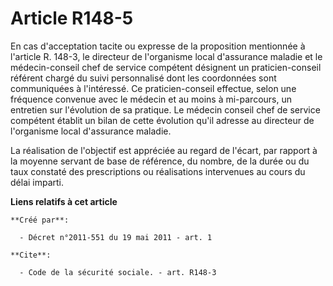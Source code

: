 # Article R148-5

En cas d'acceptation tacite ou expresse de la proposition mentionnée à l'article R. 148-3, le directeur de l'organisme local
d'assurance maladie et le médecin-conseil chef de service compétent désignent un praticien-conseil référent chargé du suivi
personnalisé dont les coordonnées sont communiquées à l'intéressé. Ce praticien-conseil effectue, selon une fréquence
convenue avec le médecin et au moins à mi-parcours, un entretien sur l'évolution de sa pratique. Le médecin conseil chef de
service compétent établit un bilan de cette évolution qu'il adresse au directeur de l'organisme local d'assurance maladie. 

La réalisation de l'objectif est appréciée au regard de l'écart, par rapport à la moyenne servant de base de référence, du
nombre, de la durée ou du taux constaté des prescriptions ou réalisations intervenues au cours du délai imparti.

**Liens relatifs à cet article**

	**Créé par**:

	  - Décret n°2011-551 du 19 mai 2011 - art. 1

	**Cite**:

	  - Code de la sécurité sociale. - art. R148-3
